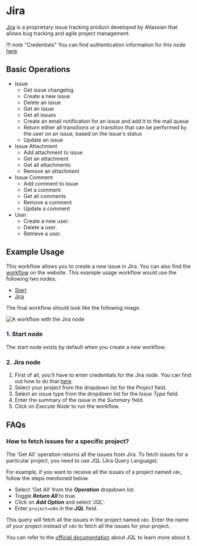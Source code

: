 # Jira

[Jira](https://www.atlassian.com/software/jira) is a proprietary issue tracking product developed by Atlassian that allows bug tracking and agile project management.

!!! note "Credentials"
    You can find authentication information for this node [here](/integrations/credentials/jira/).


## Basic Operations

* Issue
    * Get issue changelog
    * Create a new issue
    * Delete an issue
    * Get an issue
    * Get all issues
    * Create an email notification for an issue and add it to the mail queue
    * Return either all transitions or a transition that can be performed by the user on an issue, based on the issue's status
    * Update an issue
* Issue Attachment
    * Add attachment to issue
    * Get an attachment
    * Get all attachments
    * Remove an attachment
* Issue Comment
    * Add comment to issue
    * Get a comment
    * Get all comments
    * Remove a comment
    * Update a comment
* User
    * Create a new user.
    * Delete a user.
    * Retrieve a user.

## Example Usage

This workflow allows you to create a new issue in Jira. You can also find the [workflow](https://n8n.io/workflows/459) on the website. This example usage workflow would use the following two nodes.
- [Start](/integrations/core-nodes/n8n-nodes-base.start/)
- [Jira]()

The final workflow should look like the following image.

![A workflow with the Jira node](/_images/integrations/nodes/jira/workflow.png)

### 1. Start node

The start node exists by default when you create a new workflow.

### 2. Jira node

1. First of all, you'll have to enter credentials for the Jira node. You can find out how to do that [here](/integrations/credentials/jira/).
2. Select your project from the dropdown list for the *Project* field.
3. Select an issue type from the dropdown list for the *Issue Type* field.
4. Enter the summary of the issue in the *Summary* field.
5. Click on *Execute Node* to run the workflow.

## FAQs

### How to fetch issues for a specific project?

The 'Get All' operation returns all the issues from Jira. To fetch issues for a particular project, you need to use JQL (Jira Query Language).

For example, if you want to receive all the issues of a project named `n8n`, follow the steps mentioned below.
- Select 'Get All' from the ***Operation*** dropdown list.
- Toggle ***Return All*** to true.
- Click on ***Add Option*** and select 'JQL'.
- Enter `project=n8n` in the ***JQL*** field.

This query will fetch all the issues in the project named `n8n`. Enter the name of your project instead of `n8n` to fetch all the issues for your project.

You can refer to the [official documentation](https://www.atlassian.com/software/jira/guides/expand-jira/jql) about JQL to learn more about it.




